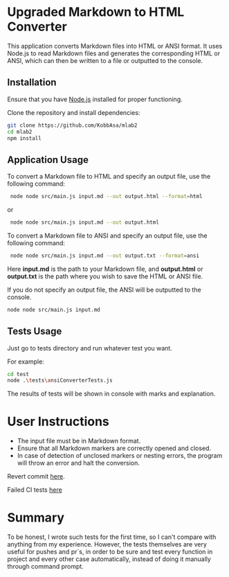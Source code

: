 # Upgraded Markdown to HTML Converter

This application converts Markdown files into HTML or ANSI format. It uses Node.js to read Markdown files and generates
the corresponding HTML or ANSI, which can then be written to a file or outputted to the console.

## Installation

Ensure that you have [Node.js](https://nodejs.org/) installed for proper functioning.

Clone the repository and install dependencies:
```bash
git clone https://github.com/KobbAsa/mlab2
cd mlab2
npm install
```

## Application Usage
To convert a Markdown file to HTML and specify an output file, use the following command:

```bash
 node node src/main.js input.md --out output.html --format=html
```

or

```bash
 node node src/main.js input.md --out output.html
```

To convert a Markdown file to ANSI and specify an output file, use the following command:

```bash
 node node src/main.js input.md --out output.txt --format=ansi
```

Here **input.md** is the path to your Markdown file, and **output.html** or **output.txt** is the path where you wish to save the HTML or ANSI file.

If you do not specify an output file, the ANSI will be outputted to the console.

```bash
node node src/main.js input.md
```

## Tests Usage

Just go to tests directory and run whatever test you want.

For example:
```bash
cd test
node .\tests\ansiConverterTests.js    
```

The results of tests will be shown in console with marks and explanation.

# User Instructions
* The input file must be in Markdown format.
* Ensure that all Markdown markers are correctly opened and closed.
* In case of detection of unclosed markers or nesting errors, the program will throw an error and halt the conversion.

Revert commit [here](https://github.com/KobbAsa/mlab2/commit/37b72be212b1b0338ff04cca2f26695eefe3fd0d).

Failed CI tests [here](https://github.com/KobbAsa/mlab2/commit/f1d45f9186a5b958a6756159bec60a289f5edbcb)

# Summary
To be honest, I wrote such tests for the first time, so I can't compare with anything from my experience.
However, the tests themselves are very useful for pushes and pr`s, in order to be sure and test every function in project and 
every other case automatically, instead of doing it manually through command prompt.